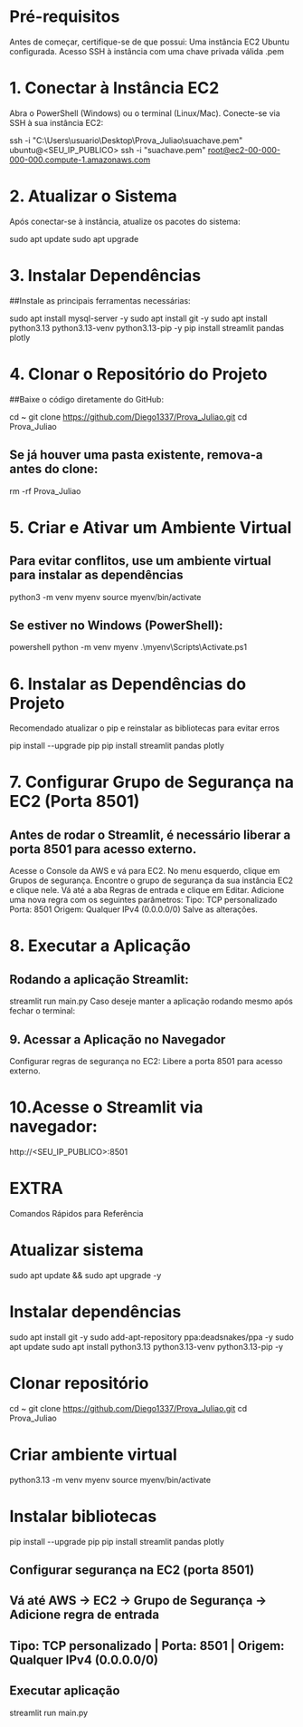 # Pré-requisitos

Antes de começar, certifique-se de que possui:
Uma instância EC2 Ubuntu configurada. 
Acesso SSH à instância com uma chave privada válida .pem 

# 1. Conectar à Instância EC2
Abra o PowerShell (Windows) ou o terminal (Linux/Mac).
Conecte-se via SSH à sua instância EC2:

ssh -i "C:\Users\usuario\Desktop\Prova_Juliao\suachave.pem" ubuntu@<SEU_IP_PUBLICO>
ssh -i "suachave.pem" root@ec2-00-000-000-000.compute-1.amazonaws.com

# 2. Atualizar o Sistema
Após conectar-se à instância, atualize os pacotes do sistema:

sudo apt update 
sudo apt upgrade 

# 3. Instalar Dependências
##Instale as principais ferramentas necessárias:

sudo apt install mysql-server -y
sudo apt install git -y
sudo apt install python3.13 python3.13-venv python3.13-pip -y
pip install streamlit pandas plotly

# 4. Clonar o Repositório do Projeto
##Baixe o código diretamente do GitHub:

cd ~
git clone https://github.com/Diego1337/Prova_Juliao.git
cd Prova_Juliao

## Se já houver uma pasta existente, remova-a antes do clone:
rm -rf Prova_Juliao

# 5. Criar e Ativar um Ambiente Virtual
## Para evitar conflitos, use um ambiente virtual para instalar as dependências

python3 -m venv myenv
source myenv/bin/activate

## Se estiver no Windows (PowerShell):
powershell
python -m venv myenv
.\myenv\Scripts\Activate.ps1

# 6. Instalar as Dependências do Projeto
Recomendado atualizar o pip e reinstalar as bibliotecas para evitar erros

pip install --upgrade pip
pip install streamlit pandas plotly

# 7. Configurar Grupo de Segurança na EC2 (Porta 8501)
## Antes de rodar o Streamlit, é necessário liberar a porta 8501 para acesso externo.

Acesse o Console da AWS e vá para EC2.
No menu esquerdo, clique em Grupos de segurança.
Encontre o grupo de segurança da sua instância EC2 e clique nele.
Vá até a aba Regras de entrada e clique em Editar.
Adicione uma nova regra com os seguintes parâmetros:
Tipo: TCP personalizado
Porta: 8501
Origem: Qualquer IPv4 (0.0.0.0/0)
Salve as alterações.

# 8. Executar a Aplicação
## Rodando a aplicação Streamlit:

streamlit run main.py
Caso deseje manter a aplicação rodando mesmo após fechar o terminal:

## 9. Acessar a Aplicação no Navegador
Configurar regras de segurança no EC2: Libere a porta 8501 para acesso externo.

# 10.Acesse o Streamlit via navegador:

http://<SEU_IP_PUBLICO>:8501

# EXTRA
Comandos Rápidos para Referência

# Atualizar sistema
sudo apt update && sudo apt upgrade -y

# Instalar dependências
sudo apt install git -y
sudo add-apt-repository ppa:deadsnakes/ppa -y
sudo apt update
sudo apt install python3.13 python3.13-venv python3.13-pip -y

# Clonar repositório
cd ~
git clone https://github.com/Diego1337/Prova_Juliao.git
cd Prova_Juliao

# Criar ambiente virtual
python3.13 -m venv myenv
source myenv/bin/activate

# Instalar bibliotecas
pip install --upgrade pip
pip install streamlit pandas plotly

## Configurar segurança na EC2 (porta 8501)
## Vá até AWS -> EC2 -> Grupo de Segurança -> Adicione regra de entrada
## Tipo: TCP personalizado | Porta: 8501 | Origem: Qualquer IPv4 (0.0.0.0/0)

## Executar aplicação
streamlit run main.py
